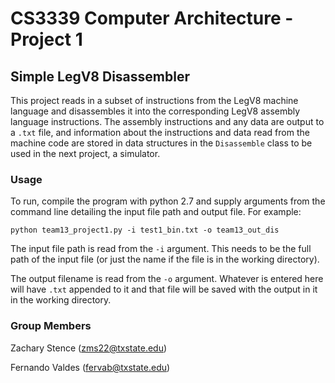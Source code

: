 # CS3339 Computer Architecture - Project 1
## Simple LegV8 Disassembler
This project reads in a subset of instructions from the LegV8 machine language and disassembles it into the corresponding LegV8 assembly language instructions. The assembly instructions and any data are output to a `.txt` file, and information about the instructions and data read from the machine code are stored in data structures in the `Disassemble` class to be used in the next project, a simulator.

### Usage
To run, compile the program with python 2.7 and supply arguments from the command line detailing the input file path and output file. For example:

`python team13_project1.py -i test1_bin.txt -o team13_out_dis`

The input file path is read from the `-i` argument. This needs to be the full path of the input file (or just the name if the file is in the working directory).

The output filename is read from the `-o` argument. Whatever is entered here will have `.txt` appended to it and that file will be saved with the output in it in the working directory.

### Group Members
Zachary Stence (zms22@txstate.edu)

Fernando Valdes (fervab@txstate.edu)